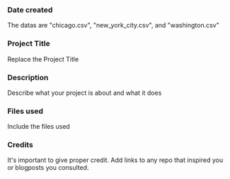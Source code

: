 ### Date created
The datas are "chicago.csv", "new_york_city.csv", and "washington.csv"

### Project Title
Replace the Project Title

### Description
Describe what your project is about and what it does

### Files used
Include the files used

### Credits
It's important to give proper credit. Add links to any repo that inspired you or blogposts you consulted.

